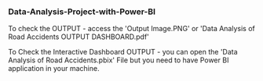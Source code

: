 ### Data-Analysis-Project-with-Power-BI
To check the OUTPUT - access the 'Output Image.PNG' or 'Data Analysis of Road Accidents OUTPUT DASHBOARD.pdf'

To Check the Interactive Dashboard OUTPUT - you can open the 'Data Analysis of Road Accidents.pbix' File but you need to have Power BI application in your machine.
